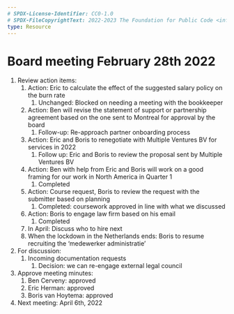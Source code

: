 ```yaml
---
# SPDX-License-Identifier: CC0-1.0
# SPDX-FileCopyrightText: 2022-2023 The Foundation for Public Code <info@publiccode.net>
type: Resource
---
```


# Board meeting February 28th 2022

1. Review action items:
   1. Action: Eric to calculate the effect of the suggested salary policy on the burn rate
      1. Unchanged: Blocked on needing a meeting with the bookkeeper
   2. Action: Ben will revise the statement of support or partnership agreement based on the one sent to Montreal for approval by the board
      1. Follow-up: Re-approach partner onboarding process
   3. Action: Eric and Boris to renegotiate with Multiple Ventures BV for services in 2022
      1. Follow up: Eric and Boris to review the proposal sent by Multiple Ventures BV
   4. Action: Ben with help from Eric and Boris will work on a good framing for our work in North America in Quarter 1
      1. Completed
   5. Action: Course request, Boris to review the request with the submitter based on planning
      1. Completed: coursework approved in line with what we discussed
   6. Action: Boris to engage law firm based on his email
      1. Completed
   7. In April: Discuss who to hire next
   8. When the lockdown in the Netherlands ends: Boris to resume recruiting the ‘medewerker administratie’
2. For discussion:
   1. Incoming documentation requests
      1. Decision: we can re-engage external legal council
3. Approve meeting minutes:
   1. Ben Cerveny: approved
   2. Eric Herman: approved
   3. Boris van Hoytema: approved
4. Next meeting: April 6th, 2022
